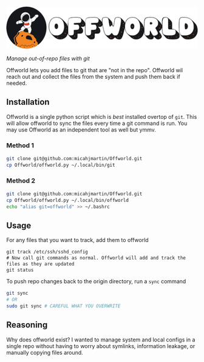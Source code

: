 ![Offworld](./logo.png)

_Manage out-of-repo files with git_  


Offworld lets you add files to git that are "not in the repo". Offworld wil reach out
and collect the files from the system and push them back if needed.

## Installation
Offworld is a single python script which is _best_ installed overtop of `git`. This will allow
offworld to sync the files every time a git command is run. You may use Offworld as an independent tool as well but ymmv.

### Method 1
```bash
git clone git@github.com:micahjmartin/Offworld.git
cp Offworld/offworld.py ~/.local/bin/git
```

### Method 2
```bash
git clone git@github.com:micahjmartin/Offworld.git
cp Offworld/offworld.py ~/.local/bin/offworld
echo "alias git=offworld" >> ~/.bashrc
```

## Usage
For any files that you want to track, add them to offworld
```
git track /etc/ssh/sshd_config
# Now call git commands as normal. Offworld will add and track the files as they are updated
git status
```

To push repo changes back to the origin directory, run a `sync` command

```bash
git sync
# OR
sudo git sync # CAREFUL WHAT YOU OVERWRITE
```

## Reasoning
Why does offworld exist? I wanted to manage system and local configs in a single repo without having to worry about symlinks, information leakage, or manually copying files around.